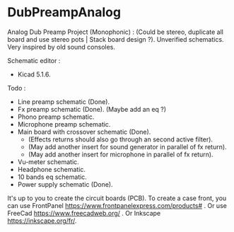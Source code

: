 # DubPreampAnalog

Analog Dub Preamp Project (Monophonic) : 
(Could be stereo, duplicate all board and use stereo pots | Stack board design ?).
Unverified schematics.
Very inspired by old sound consoles.

Schematic editor :
- Kicad 5.1.6.

Todo :
- Line preamp schematic (Done).
- Fx preamp schematic (Done). (Maybe add an eq ?)
- Phono preamp schematic.
- Microphone preamp schematic.
- Main board with crossover schematic (Done).
  - (Effects returns should also go through an second active filter).
  - (May add another insert for sound generator in parallel of fx return).
  - (May add another insert for microphone in parallel of fx return).
- Vu-meter schematic.
- Headphone schematic.
- 10 bands eq schematic.
- Power supply schematic (Done).

It's up to you to create the circuit boards (PCB).
To create a case front, you can use FrontPanel https://www.frontpanelexpress.com/products# .
Or use FreeCad https://www.freecadweb.org/ .
Or Inkscape https://inkscape.org/fr/.
